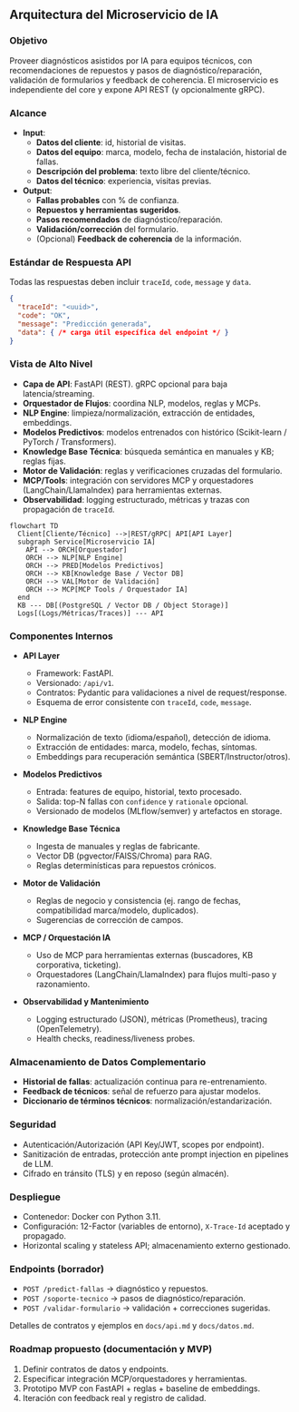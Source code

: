 ## Arquitectura del Microservicio de IA

### Objetivo
Proveer diagnósticos asistidos por IA para equipos técnicos, con recomendaciones de repuestos y pasos de diagnóstico/reparación, validación de formularios y feedback de coherencia. El microservicio es independiente del core y expone API REST (y opcionalmente gRPC).

### Alcance
- **Input**:
  - **Datos del cliente**: id, historial de visitas.
  - **Datos del equipo**: marca, modelo, fecha de instalación, historial de fallas.
  - **Descripción del problema**: texto libre del cliente/técnico.
  - **Datos del técnico**: experiencia, visitas previas.
- **Output**:
  - **Fallas probables** con % de confianza.
  - **Repuestos y herramientas sugeridos**.
  - **Pasos recomendados** de diagnóstico/reparación.
  - **Validación/corrección** del formulario.
  - (Opcional) **Feedback de coherencia** de la información.

### Estándar de Respuesta API
Todas las respuestas deben incluir `traceId`, `code`, `message` y `data`.

```json
{
  "traceId": "<uuid>",
  "code": "OK",
  "message": "Predicción generada",
  "data": { /* carga útil específica del endpoint */ }
}
```

### Vista de Alto Nivel
- **Capa de API**: FastAPI (REST). gRPC opcional para baja latencia/streaming.
- **Orquestador de Flujos**: coordina NLP, modelos, reglas y MCPs.
- **NLP Engine**: limpieza/normalización, extracción de entidades, embeddings.
- **Modelos Predictivos**: modelos entrenados con histórico (Scikit-learn / PyTorch / Transformers).
- **Knowledge Base Técnica**: búsqueda semántica en manuales y KB; reglas fijas.
- **Motor de Validación**: reglas y verificaciones cruzadas del formulario.
- **MCP/Tools**: integración con servidores MCP y orquestadores (LangChain/LlamaIndex) para herramientas externas.
- **Observabilidad**: logging estructurado, métricas y trazas con propagación de `traceId`.

```mermaid
flowchart TD
  Client[Cliente/Técnico] -->|REST/gRPC| API[API Layer]
  subgraph Service[Microservicio IA]
    API --> ORCH[Orquestador]
    ORCH --> NLP[NLP Engine]
    ORCH --> PRED[Modelos Predictivos]
    ORCH --> KB[Knowledge Base / Vector DB]
    ORCH --> VAL[Motor de Validación]
    ORCH --> MCP[MCP Tools / Orquestador IA]
  end
  KB --- DB[(PostgreSQL / Vector DB / Object Storage)]
  Logs[(Logs/Métricas/Traces)] --- API
```

### Componentes Internos
- **API Layer**
  - Framework: FastAPI.
  - Versionado: `/api/v1`.
  - Contratos: Pydantic para validaciones a nivel de request/response.
  - Esquema de error consistente con `traceId`, `code`, `message`.

- **NLP Engine**
  - Normalización de texto (idioma/español), detección de idioma.
  - Extracción de entidades: marca, modelo, fechas, síntomas.
  - Embeddings para recuperación semántica (SBERT/Instructor/otros).

- **Modelos Predictivos**
  - Entrada: features de equipo, historial, texto procesado.
  - Salida: top-N fallas con `confidence` y `rationale` opcional.
  - Versionado de modelos (MLflow/semver) y artefactos en storage.

- **Knowledge Base Técnica**
  - Ingesta de manuales y reglas de fabricante.
  - Vector DB (pgvector/FAISS/Chroma) para RAG.
  - Reglas determinísticas para repuestos crónicos.

- **Motor de Validación**
  - Reglas de negocio y consistencia (ej. rango de fechas, compatibilidad marca/modelo, duplicados).
  - Sugerencias de corrección de campos.

- **MCP / Orquestación IA**
  - Uso de MCP para herramientas externas (buscadores, KB corporativa, ticketing).
  - Orquestadores (LangChain/LlamaIndex) para flujos multi-paso y razonamiento.

- **Observabilidad y Mantenimiento**
  - Logging estructurado (JSON), métricas (Prometheus), tracing (OpenTelemetry).
  - Health checks, readiness/liveness probes.

### Almacenamiento de Datos Complementario
- **Historial de fallas**: actualización continua para re-entrenamiento.
- **Feedback de técnicos**: señal de refuerzo para ajustar modelos.
- **Diccionario de términos técnicos**: normalización/estandarización.

### Seguridad
- Autenticación/Autorización (API Key/JWT, scopes por endpoint).
- Sanitización de entradas, protección ante prompt injection en pipelines de LLM.
- Cifrado en tránsito (TLS) y en reposo (según almacén).

### Despliegue
- Contenedor: Docker con Python 3.11.
- Configuración: 12-Factor (variables de entorno), `X-Trace-Id` aceptado y propagado.
- Horizontal scaling y stateless API; almacenamiento externo gestionado.

### Endpoints (borrador)
- `POST /predict-fallas` → diagnóstico y repuestos.
- `POST /soporte-tecnico` → pasos de diagnóstico/reparación.
- `POST /validar-formulario` → validación + correcciones sugeridas.

Detalles de contratos y ejemplos en `docs/api.md` y `docs/datos.md`.

### Roadmap propuesto (documentación y MVP)
1) Definir contratos de datos y endpoints.
2) Especificar integración MCP/orquestadores y herramientas.
3) Prototipo MVP con FastAPI + reglas + baseline de embeddings.
4) Iteración con feedback real y registro de calidad.



